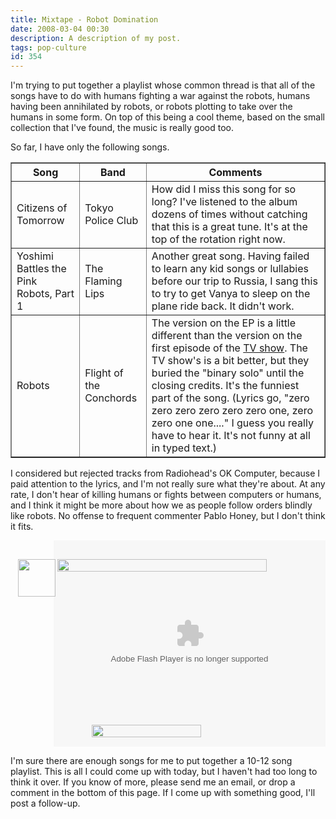```yaml
---
title: Mixtape - Robot Domination
date: 2008-03-04 00:30
description: A description of my post.
tags: pop-culture
id: 354
---
```

I'm trying to put together a playlist whose common thread is that all of the songs have to do with humans fighting a war against the robots, humans having been annihilated by robots, or robots plotting to take over the humans in some form.  On top of this being a cool theme, based on the small collection that I've found, the music is really good too.

So far, I have only the following songs.
<span class="spanEndPreview">&nbsp;</span>
<table border="1" cellpadding = "5">
<tr><th>Song</th><th>Band</th><th>Comments</th></tr>
<tr><td>Citizens of Tomorrow</td><td>Tokyo Police Club</td><td>How did I miss this song for so long?  I've listened to the album dozens of times without catching that this is a great tune.  It's at the top of the rotation right now.</td></tr>
<tr><td>Yoshimi Battles the Pink Robots, Part 1</td><td>The Flaming Lips</td><td>Another great song.  Having failed to learn any kid songs or lullabies before our trip to Russia, I sang this to try to get Vanya to sleep on the plane ride back.  It didn't work.</td></tr>
<tr><td>Robots</td><td>Flight of the Conchords</td><td>The version on the EP is a little different than the version on the first episode of the <a href="http://theskinnyonbenny.com/blog2/archives/309">TV show</a>.  The TV show's is a bit better, but they buried the "binary solo" until the closing credits.  It's the funniest part of the song.  (Lyrics go, "zero zero zero zero zero zero one, zero zero one one...."  I guess you really have to hear it.  It's not funny at all in typed text.)</td></tr>
</table>

I considered but rejected tracks from Radiohead's OK Computer, because I paid attention to the lyrics, and I'm not really sure what they're about.  At any rate, I don't hear of killing humans or fights between computers or humans, and I think it might be more about how we as people follow orders blindly like robots.  No offense to frequent commenter Pablo Honey, but I don't think it fits.

<div style="position:relative; text-align:right;"><a href="http://phobos.apple.com/WebObjects/MZStore.woa/wa/viewIMix?id=275551766&s=143441&v0=575" target="_self"><img src="http://ax.phobos.apple.com.edgesuite.net/images/spacer.gif" border="0" width="60" height="60" style="position:absolute; top:30px; left:12px;"/></a><a href="http://phobos.apple.com/WebObjects/MZStore.woa/wa/viewIMix?id=275551766&s=143441&v0=575" target="_self"><img src="http://ax.phobos.apple.com.edgesuite.net/images/spacer.gif" border="0" width="335" height="20" style="position:absolute; top:30px; left:75px;"/></a><a href="itms://ax.phobos.apple.com.edgesuite.net/WebObjects/MZStore.woa/wa/publishedPlayListHelp?v0=575" target="_self"><img src="http://ax.phobos.apple.com.edgesuite.net/images/spacer.gif" border="0" width="175" height="20" style="position:absolute; top:295px; left:130px;"/></a><embed src="http://ax.phobos.apple.com.edgesuite.net/flash/feedreader.swf" FlashVars="feed=WebObjects/MZStoreServices.woa/ws/RSS/imix/html=false/imixid=275551766/sf=143441/xml?v0=575" quality="high" salign="lt" wmode="transparent" width="435" height="330" name="feedreader" align="top" allowScriptAccess="sameDomain" type="application/x-shockwave-flash" pluginspage="http://www.macromedia.com/go/getflashplayer" ></embed></div>

I'm sure there are enough songs for me to put together a 10-12 song playlist.  This is all I could come up with today, but I haven't had too long to think it over.  If you know of more, please send me an email, or drop a comment in the bottom of this page.  If I come up with something good, I'll post a follow-up.